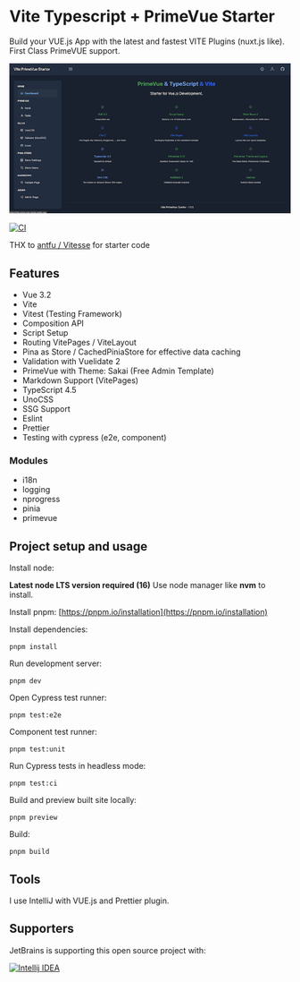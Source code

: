 # Vite Typescript + PrimeVue Starter

Build your VUE.js App with the latest and fastest VITE Plugins (nuxt.js like).
First Class PrimeVUE support.

![vite-prime-vue-starter](vite-prime-vue-starter.png)

[![CI](https://github.com/sfxcode/vite-primevue-starter/actions/workflows/main.yml/badge.svg)](https://github.com/sfxcode/vite-primevue-starter/actions/workflows/main.yml)

THX to [antfu / Vitesse](https://github.com/antfu/vitesse) for starter code

## Features
 
- Vue 3.2 
- Vite
- Vitest (Testing Framework)
- Composition API
- Script Setup
- Routing VitePages / ViteLayout
- Pina as Store / CachedPiniaStore for effective data caching
- Validation with Vuelidate 2
- PrimeVue with Theme: Sakai (Free Admin Template)
- Markdown Support (VitePages)
- TypeScript 4.5
- UnoCSS
- SSG Support
- Eslint
- Prettier
- Testing with cypress (e2e, component)

### Modules
- i18n
- logging
- nprogress
- pinia
- primevue

## Project setup and usage

Install node:

**Latest node LTS version required (16)**
Use node manager like **nvm** to install.

Install pnpm:
[https://pnpm.io/installation](https://pnpm.io/installation)

Install dependencies:

```
pnpm install
```

Run development server:

```
pnpm dev
```

Open Cypress test runner:

```
pnpm test:e2e
```

Component test runner:

```
pnpm test:unit
```

Run Cypress tests in headless mode:

```
pnpm test:ci
```

Build and preview built site locally:

```
pnpm preview
```

Build:

```
pnpm build
```

## Tools

I use IntelliJ with VUE.js and Prettier plugin.

## Supporters

JetBrains is supporting this open source project with:

[![Intellij IDEA](http://www.jetbrains.com/img/logos/logo_intellij_idea.png)](http://www.jetbrains.com/idea/)

